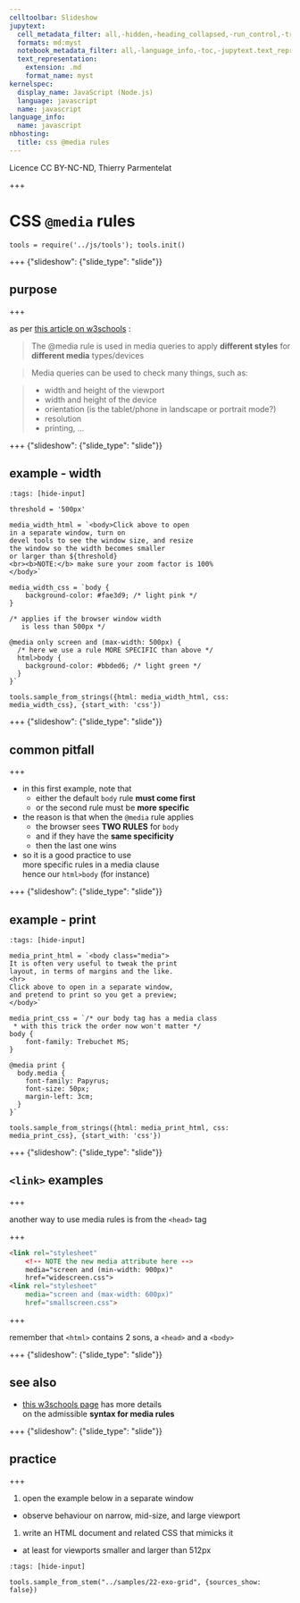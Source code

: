 ```yaml
---
celltoolbar: Slideshow
jupytext:
  cell_metadata_filter: all,-hidden,-heading_collapsed,-run_control,-trusted
  formats: md:myst
  notebook_metadata_filter: all,-language_info,-toc,-jupytext.text_representation.jupytext_version,-jupytext.text_representation.format_version
  text_representation:
    extension: .md
    format_name: myst
kernelspec:
  display_name: JavaScript (Node.js)
  language: javascript
  name: javascript
language_info:
  name: javascript
nbhosting:
  title: css @media rules
---
```


Licence CC BY-NC-ND, Thierry Parmentelat

+++

# CSS `@media` rules

```{code-cell}
tools = require('../js/tools'); tools.init()
```

+++ {"slideshow": {"slide_type": "slide"}}

## purpose

+++

as per [this article on w3schools](https://www.w3schools.com/cssref/css3_pr_mediaquery.asp) :

> The @media rule is used in media queries to apply **different styles** for **different media** types/devices

> Media queries can be used to check many things, such as:

> * width and height of the viewport
> * width and height of the device
> * orientation (is the tablet/phone in landscape or portrait mode?)
> * resolution
> * printing, ...

+++ {"slideshow": {"slide_type": "slide"}}

## example - width

```{code-cell}
:tags: [hide-input]

threshold = '500px'

media_width_html = `<body>Click above to open
in a separate window, turn on
devel tools to see the window size, and resize
the window so the width becomes smaller
or larger than ${threshold}
<br><b>NOTE:</b> make sure your zoom factor is 100%
</body>`

media_width_css = `body {
    background-color: #fae3d9; /* light pink */
}

/* applies if the browser window width
   is less than 500px */

@media only screen and (max-width: 500px) {
  /* here we use a rule MORE SPECIFIC than above */
  html>body {
    background-color: #bbded6; /* light green */
  }
}`

tools.sample_from_strings({html: media_width_html, css: media_width_css}, {start_with: 'css'})
```

+++ {"slideshow": {"slide_type": "slide"}}

## common pitfall

+++

* in this first example, note that
  * either the default `body` rule **must come first**
  * or the second rule must be **more specific**
* the reason is that when the `@media` rule applies
  * the browser sees **TWO RULES** for `body`
  * and if they have the **same specificity**
  * then the last one wins
* so it is a good practice to use  
  more specific rules in a media clause  
  hence our `html>body` (for instance)

+++ {"slideshow": {"slide_type": "slide"}}

## example - print

```{code-cell}
:tags: [hide-input]

media_print_html = `<body class="media">
It is often very useful to tweak the print
layout, in terms of margins and the like.
<hr>
Click above to open in a separate window,
and pretend to print so you get a preview;
</body>`

media_print_css = `/* our body tag has a media class
 * with this trick the order now won't matter */
body {
    font-family: Trebuchet MS;
}

@media print {
  body.media {
    font-family: Papyrus;
    font-size: 50px;
    margin-left: 3cm;
  }
}`

tools.sample_from_strings({html: media_print_html, css: media_print_css}, {start_with: 'css'})
```

+++ {"slideshow": {"slide_type": "slide"}}

## `<link>` examples

+++

another way to use media rules is from the `<head>` tag

+++

```html
<link rel="stylesheet"
    <!-- NOTE the new media attribute here -->
    media="screen and (min-width: 900px)"
    href="widescreen.css">
<link rel="stylesheet"
    media="screen and (max-width: 600px)"
    href="smallscreen.css">
```

+++

<div class="note">

remember that `<html>` contains 2 sons, a `<head>` and a `<body>`

</div>

+++ {"slideshow": {"slide_type": "slide"}}

## see also

* [this w3schools page](https://www.w3schools.com/cssref/css3_pr_mediaquery.asp) has more details  
  on the admissible **syntax for media rules**

+++ {"slideshow": {"slide_type": "slide"}}

## practice

+++

1. open the example below in a separate window

  * observe behaviour on narrow, mid-size, and large viewport
1. write an HTML document and related CSS that mimicks it

  * at least for viewports smaller and larger than 512px

```{code-cell}
:tags: [hide-input]

tools.sample_from_stem("../samples/22-exo-grid", {sources_show: false})
```
